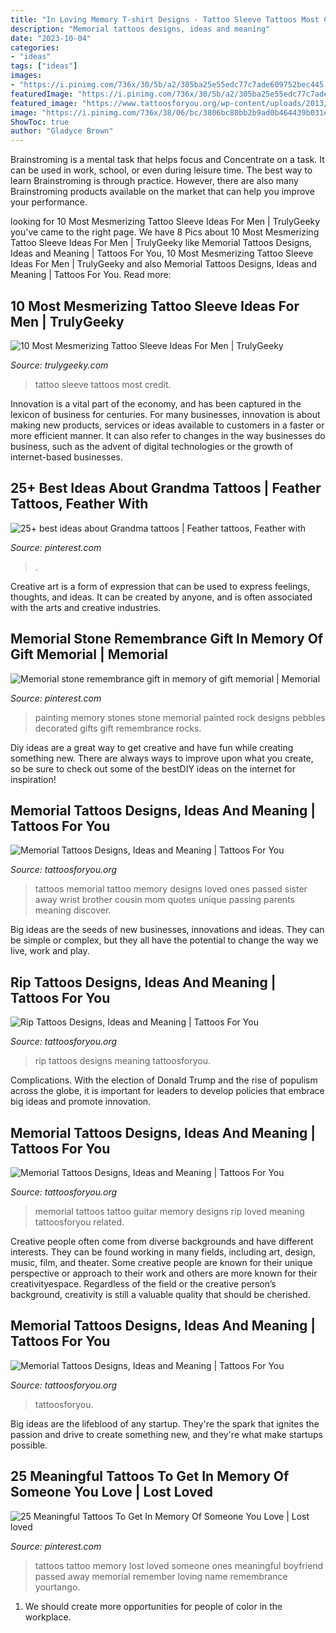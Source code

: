 ```yaml
---
title: "In Loving Memory T-shirt Designs - Tattoo Sleeve Tattoos Most Credit"
description: "Memorial tattoos designs, ideas and meaning"
date: "2023-10-04"
categories:
- "ideas"
tags: ["ideas"]
images:
- "https://i.pinimg.com/736x/30/5b/a2/305ba25e55edc77c7ade609752bec445.jpg"
featuredImage: "https://i.pinimg.com/736x/30/5b/a2/305ba25e55edc77c7ade609752bec445.jpg"
featured_image: "https://www.tattoosforyou.org/wp-content/uploads/2013/10/Memorial-Tattoos-for-Sister-225x300.jpg"
image: "https://i.pinimg.com/736x/38/06/bc/3806bc80bb2b9ad0b464439b031e1006.jpg"
ShowToc: true
author: "Gladyce Brown"
---
```



Brainstroming is a mental task that helps focus and Concentrate on a task. It can be used in work, school, or even during leisure time. The best way to learn Brainstroming is through practice. However, there are also many Brainstroming products available on the market that can help you improve your performance.

	

		
looking for 10 Most Mesmerizing Tattoo Sleeve Ideas For Men | TrulyGeeky you've came to the right page. We have 8 Pics about 10 Most Mesmerizing Tattoo Sleeve Ideas For Men | TrulyGeeky like Memorial Tattoos Designs, Ideas and Meaning | Tattoos For You, 10 Most Mesmerizing Tattoo Sleeve Ideas For Men | TrulyGeeky and also Memorial Tattoos Designs, Ideas and Meaning | Tattoos For You. Read more:
		
    
## 10 Most Mesmerizing Tattoo Sleeve Ideas For Men | TrulyGeeky

<img loading=lazy src="https://273560-849236-2-raikfcquaxqncofqfm.stackpathdns.com/wp-content/uploads/2017/08/tattoo-sleeve-ideas-for-men-7.1.jpg" onerror="this.onerror=null;this.src='https://tse3.mm.bing.net/th?id=OIP.6x7Qjq6Fl5NSK71bKPPMigHaJ4&amp;pid=15.1';" alt="10 Most Mesmerizing Tattoo Sleeve Ideas For Men | TrulyGeeky">

_Source: trulygeeky.com_

>tattoo sleeve tattoos most credit. 

	

Innovation is a vital part of the economy, and has been captured in the lexicon of business for centuries. For many businesses, innovation is about making new products, services or ideas available to customers in a faster or more efficient manner. It can also refer to changes in the way businesses do business, such as the advent of digital technologies or the growth of internet-based businesses.

    
## 25+ Best Ideas About Grandma Tattoos | Feather Tattoos, Feather With

<img loading=lazy src="https://i.pinimg.com/736x/38/06/bc/3806bc80bb2b9ad0b464439b031e1006.jpg" onerror="this.onerror=null;this.src='https://tse4.mm.bing.net/th?id=OIP.J1QB58nvo_7u_ZkpLpSYfAAAAA&amp;pid=15.1';" alt="25+ best ideas about Grandma tattoos | Feather tattoos, Feather with">

_Source: pinterest.com_

>. 

	

Creative art is a form of expression that can be used to express feelings, thoughts, and ideas. It can be created by anyone, and is often associated with the arts and creative industries.

    
## Memorial Stone Remembrance Gift In Memory Of Gift Memorial | Memorial

<img loading=lazy src="https://i.pinimg.com/736x/30/5b/a2/305ba25e55edc77c7ade609752bec445.jpg" onerror="this.onerror=null;this.src='https://tse2.mm.bing.net/th?id=OIP.Y2pUX8UL3iWsgDH8HTku8AHaJ4&amp;pid=15.1';" alt="Memorial stone remembrance gift in memory of gift memorial | Memorial">

_Source: pinterest.com_

>painting memory stones stone memorial painted rock designs pebbles decorated gifts gift remembrance rocks. 

	

Diy ideas are a great way to get creative and have fun while creating something new. There are always ways to improve upon what you create, so be sure to check out some of the bestDIY ideas on the internet for inspiration!

    
## Memorial Tattoos Designs, Ideas And Meaning | Tattoos For You

<img loading=lazy src="https://www.tattoosforyou.org/wp-content/uploads/2013/10/Memorial-Tattoos-for-Sister-225x300.jpg" onerror="this.onerror=null;this.src='https://tse3.mm.bing.net/th?id=OIP.IYbVU0nDijXe51YFsOXEDAAAAA&amp;pid=15.1';" alt="Memorial Tattoos Designs, Ideas and Meaning | Tattoos For You">

_Source: tattoosforyou.org_

>tattoos memorial tattoo memory designs loved ones passed sister away wrist brother cousin mom quotes unique passing parents meaning discover. 

	

Big ideas are the seeds of new businesses, innovations and ideas. They can be simple or complex, but they all have the potential to change the way we live, work and play.

    
## Rip Tattoos Designs, Ideas And Meaning | Tattoos For You

<img loading=lazy src="http://www.tattoosforyou.org/wp-content/uploads/2013/10/Rip-Tattoos-For-Men.jpg" onerror="this.onerror=null;this.src='https://tse2.mm.bing.net/th?id=OIP.VA2ytItmiZTPeMfo8A0ICQHaJ4&amp;pid=15.1';" alt="Rip Tattoos Designs, Ideas and Meaning | Tattoos For You">

_Source: tattoosforyou.org_

>rip tattoos designs meaning tattoosforyou. 

	

Complications. With the election of Donald Trump and the rise of populism across the globe, it is important for leaders to develop policies that embrace big ideas and promote innovation.

    
## Memorial Tattoos Designs, Ideas And Meaning | Tattoos For You

<img loading=lazy src="https://www.tattoosforyou.org/wp-content/uploads/2013/09/Memory-Tattoo.jpg" onerror="this.onerror=null;this.src='https://tse2.mm.bing.net/th?id=OIP.f95XPsySwMKMvzbNNsGHWAHaJ4&amp;pid=15.1';" alt="Memorial Tattoos Designs, Ideas and Meaning | Tattoos For You">

_Source: tattoosforyou.org_

>memorial tattoos tattoo guitar memory designs rip loved meaning tattoosforyou related. 

	

Creative people often come from diverse backgrounds and have different interests. They can be found working in many fields, including art, design, music, film, and theater. Some creative people are known for their unique perspective or approach to their work and others are more known for their creativityespace. Regardless of the field or the creative person’s background, creativity is still a valuable quality that should be cherished.

    
## Memorial Tattoos Designs, Ideas And Meaning | Tattoos For You

<img loading=lazy src="https://www.tattoosforyou.org/wp-content/uploads/2013/09/Memorial-Tattoos-Pictures.jpg" onerror="this.onerror=null;this.src='https://tse1.mm.bing.net/th?id=OIP.tC50S87BYEdyHhC_23ltOgHaJg&amp;pid=15.1';" alt="Memorial Tattoos Designs, Ideas and Meaning | Tattoos For You">

_Source: tattoosforyou.org_

>tattoosforyou. 

	

Big ideas are the lifeblood of any startup. They're the spark that ignites the passion and drive to create something new, and they're what make startups possible.

    
## 25 Meaningful Tattoos To Get In Memory Of Someone You Love | Lost Loved

<img loading=lazy src="https://i.pinimg.com/736x/94/29/cd/9429cdc46ba5523398b93d4faf8414a6.jpg" onerror="this.onerror=null;this.src='https://tse2.mm.bing.net/th?id=OIP.cIoa5vKjMX2oQS4mqjU7fwHaLo&amp;pid=15.1';" alt="25 Meaningful Tattoos To Get In Memory Of Someone You Love | Lost loved">

_Source: pinterest.com_

>tattoos tattoo memory lost loved someone ones meaningful boyfriend passed away memorial remember loving name remembrance yourtango. 

	

1. We should create more opportunities for people of color in the workplace.

